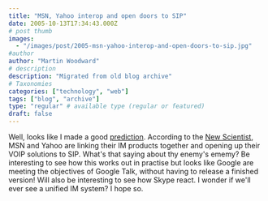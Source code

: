 ```yaml
---
title: "MSN, Yahoo interop and open doors to SIP"
date: 2005-10-13T17:34:43.000Z
# post thumb
images:
  - "/images/post/2005-msn-yahoo-interop-and-open-doors-to-sip.jpg"
#author
author: "Martin Woodward"
# description
description: "Migrated from old blog archive"
# Taxonomies
categories: ["technology", "web"]
tags: ["blog", "archive"]
type: "regular" # available type (regular or featured)
draft: false
---
```


Well, looks like I made a good [prediction](http://www.woodwardweb.com/technology/000131.html). According to the [New Scientist](http://www.newscientist.com/article.ns?id=dn8152), MSN and Yahoo are linking their IM products together and opening up their VOIP solutions to SIP. What's that saying about thy enemy's ememy? Be interesting to see how this works out in practise but looks like Google are meeting the objectives of Google Talk, without having to release a finished version! Will also be interesting to see how Skype react. I wonder if we'll ever see a unified IM system? I hope so.
